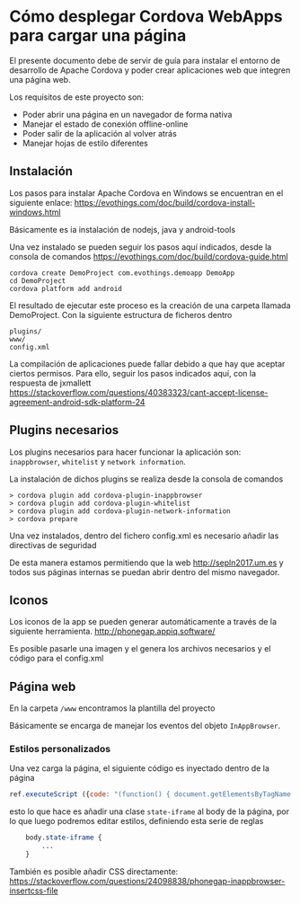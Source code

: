 # Cómo desplegar Cordova WebApps para cargar una página
El presente documento debe de servir de guía para instalar el entorno de desarrollo de Apache Cordova y poder crear aplicaciones web que integren una página web. 

Los requisitos de este proyecto son:
- Poder abrir una página en un navegador de forma nativa
- Manejar el estado de conexión offline-online
- Poder salir de la aplicación al volver atrás
- Manejar hojas de estilo diferentes

## Instalación
Los pasos para instalar Apache Cordova en Windows se encuentran en el siguiente enlace:
https://evothings.com/doc/build/cordova-install-windows.html

Básicamente es ia instalación de nodejs, java y android-tools

Una vez instalado se pueden seguir los pasos aquí indicados, desde la consola de comandos https://evothings.com/doc/build/cordova-guide.html
```
cordova create DemoProject com.evothings.demoapp DemoApp
cd DemoProject
cordova platform add android
```

El resultado de ejecutar este proceso es la creación de una carpeta llamada DemoProject. Con la siguiente estructura de ficheros dentro

```
plugins/
www/
config.xml
```

La compilación de aplicaciones puede fallar debido a que hay que aceptar ciertos permisos. Para ello, seguir los pasos indicados aquí, con la respuesta de jxmallett
https://stackoverflow.com/questions/40383323/cant-accept-license-agreement-android-sdk-platform-24

## Plugins necesarios
Los plugins necesarios para hacer funcionar la aplicación son: `inappbrowser`, `whitelist` y `network information`.


La instalación de dichos plugins se realiza desde la consola de comandos

    > cordova plugin add cordova-plugin-inappbrowser
    > cordova plugin add cordova-plugin-whitelist
    > cordova plugin add cordova-plugin-network-information
    > cordova prepare

    

Una vez instalados, dentro del fichero config.xml es necesario añadir las directivas de seguridad
    <access origin="*" />
    <access origin="http://sepln2017.um.es" />

De esta manera estamos permitiendo que la web http://sepln2017.um.es y todos sus páginas internas se puedan abrir dentro del mismo navegador.

## Iconos
Los iconos de la app se pueden generar automáticamente a través de la siguiente herramienta. http://phonegap.appiq.software/

Es posible pasarle una imagen y el genera los archivos necesarios y el código para el config.xml

## Página web
En la carpeta `/www` encontramos la plantilla del proyecto

Básicamente se encarga de manejar los eventos del objeto `InAppBrowser`. 


### Estilos personalizados
Una vez carga la página, el siguiente código es inyectado dentro de la página

```javascript
ref.executeScript ({code: "(function() { document.getElementsByTagName ('body')[0].className = document.getElementsByTagName ('body')[0].className.concat (' state-iframe') })()"});
```

esto lo que hace es añadir una clase `state-iframe` al body de la página, por lo que luego podremos editar estilos, definiendo esta serie 
de reglas

```css
    body.state-iframe {
        ...
    }
```

También es posible añadir CSS directamente: https://stackoverflow.com/questions/24098838/phonegap-inappbrowser-insertcss-file
                    